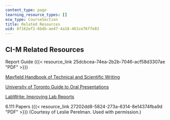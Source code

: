 ```yaml
---
content_type: page
learning_resource_types: []
ocw_type: CourseSection
title: Related Resources
uid: 8f162ef2-6bdb-ae47-4a18-461ce76ffe83
---
```


CI-M Related Resources
----------------------

Report Guide ({{< resource_link 25dcbcea-74ea-2b2b-7046-acf58d3307ae "PDF" >}})

[Mayfield Handbook of Technical and Scientific Writing](http://www.mhhe.com/mayfieldpub/tsw/home.htm)

[University of Toronto Guide to Oral Presentations](http://www.writing.utoronto.ca/advice/specific-types-of-writing/oral-presentations)

[LabWrite: Improving Lab Reports](http://labwrite.ncsu.edu/)

6.111 Papers ({{< resource_link 27202dd8-5824-273a-6314-8e14374fba9d "PDF" >}}) (Courtesy of Leslie Perelman. Used with permission.)